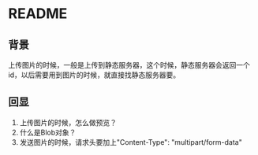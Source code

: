# README

## 背景
上传图片的时候，一般是上传到静态服务器，这个时候，静态服务器会返回一个id，以后需要用到图片的时候，就直接找静态服务器要。

## 回显

1. 上传图片的时候，怎么做预览？
2. 什么是Blob对象？
3. 发送图片的时候，请求头要加上"Content-Type": "multipart/form-data"
